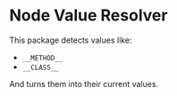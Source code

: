# Node Value Resolver

This package detects values like:
 
- `__METHOD__`
- `__CLASS__`

And turns them into their current values.
